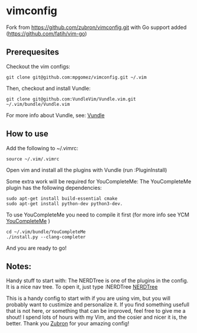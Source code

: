 # vimconfig
Fork from https://github.com/zubron/vimconfig.git with Go support added (https://github.com/fatih/vim-go)

## Prerequesites
Checkout the vim configs:
```
git clone git@github.com:mpgomez/vimconfig.git ~/.vim
```

Then, checkout and install Vundle:
```
git clone git@github.com:VundleVim/Vundle.vim.git ~/.vim/bundle/Vundle.vim
```

For more info about Vundle, see:
[Vundle](https://github.com/gmarik/Vundle.vim)

## How to use
Add  the following to ~/.vimrc:
```
source ~/.vim/.vimrc
```

Open vim and install all the plugins with Vundle (run :PluginInstall)

Some extra work will be required for YouCompleteMe:
The YouCompleteMe plugin has the following dependencies:
```
sudo apt-get install build-essential cmake
sudo apt-get install python-dev python3-dev.
```

To use YouCompleteMe you need to compile it first (for more info see YCM [YouCompleteMe](https://github.com/Valloric/YouCompleteMe) )
```
cd ~/.vim/bundle/YouCompleteMe
./install.py --clang-completer
```

And you are ready to go!

## Notes:
Handy stuff to start with:
The NERDTree is one of the plugins in the config. It is a nice nav tree. To open it, just type :NERDTree 
[NERDTree](https://github.com/scrooloose/nerdtree)


This is a handy config to start with if you are using vim, but you will probably want to custimize and personalize it. If you find something usefull that is not here, or something that can be improved, feel free to give me a shout! I spend lots of hours with my Vim, and the cosier and nicer it is, the better. 
Thank you [Zubron](https://github.com/zubron) for your amazing config!


